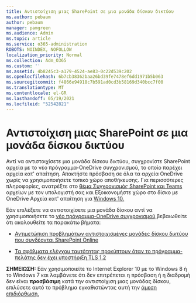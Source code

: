 ```yaml
---
title: Αντιστοίχιση μιας SharePoint σε μια μονάδα δίσκου δικτύου
ms.author: pebaum
author: pebaum
manager: pamgreen
ms.audience: Admin
ms.topic: article
ms.service: o365-administration
ROBOTS: NOINDEX, NOFOLLOW
localization_priority: Normal
ms.collection: Adm_O365
ms.custom: ''
ms.assetid: 4b8245c3-a179-4524-ae83-0c22d539c202
ms.openlocfilehash: 6b7cb38362baa26bd39fe7478ef6dd1971b5b063
ms.sourcegitcommit: f4866e94918c7b591ad0cd3b58169d340bcc7f00
ms.translationtype: MT
ms.contentlocale: el-GR
ms.lasthandoff: 05/19/2021
ms.locfileid: "52542821"
---
```

# <a name="map-a-sharepoint-library-to-a-network-drive"></a>Αντιστοίχιση μιας SharePoint σε μια μονάδα δίσκου δικτύου

Αντί να αντιστοιχίσετε μια μονάδα δίσκου δικτύου, συγχρονίστε SharePoint αρχεία με το νέο πρόγραμμα-OneDrive συγχρονισμού, το οποίο παρέχει αρχεία κατ' απαίτηση. Αποκτήστε πρόσβαση σε όλα τα αρχεία OneDrive χωρίς να χρησιμοποιήσετε τοπικό χώρο αποθήκευσης. Για περισσότερες πληροφορίες, ανατρέξτε στο [θέμα Συγχρονισμός SharePoint και Teams](https://support.microsoft.com/office/sync-sharepoint-and-teams-files-with-your-computer-6de9ede8-5b6e-4503-80b2-6190f3354a88) αρχείων με τον υπολογιστή σας και Εξοικονομήστε χώρο στο δίσκο με OneDrive Αρχεία κατ' απαίτηση για [Windows 10.](https://support.microsoft.com/office/save-disk-space-with-onedrive-files-on-demand-for-windows-10-0e6860d3-d9f3-4971-b321-7092438fb38e)

Εάν επιλέξετε να αντιστοιχίσετε μια μονάδα δίσκου αντί να χρησιμοποιήσετε το [νέο πρόγραμμα-OneDrive συγχρονισμού,](https://support.microsoft.com/office/sync-sharepoint-and-teams-files-with-your-computer-6de9ede8-5b6e-4503-80b2-6190f3354a88)βεβαιωθείτε ότι ακολουθείτε τα παρακάτω βήματα:

- [Αντιμετώπιση προβλημάτων αντιστοιχισμένες μονάδες δίσκου δικτύου που συνδέονται SharePoint Online](/sharepoint/support/administration/troubleshoot-mapped-network-drives)

- [Τα σφάλματα ελέγχου ταυτότητας προκύπτουν όταν το πρόγραμμα-πελάτης δεν έχει υποστήριξη TLS 1.2](/sharepoint/troubleshoot/administration/authentication-errors-tls12-support#network-drive-mapped-to-a-sharepoint-library)  

**ΣΗΜΕΙΩΣΗ:** Εάν χρησιμοποιείτε το Internet Explorer 10 με το Windows 8 ή το Windows 7  και λαμβάνετε ότι δεν επιτρέπεται η πρόσβαση ή η διαδρομή δεν είναι **προσβάσιμη** κατά την αντιστοίχιση μιας μονάδας δίσκου, επιλύσετε αυτό το πρόβλημα εγκαθιστώντας αυτή την [άμεση επιδιόρθωση.](https://support.microsoft.com/topic/error-when-you-open-a-sharepoint-document-library-in-windows-explorer-or-map-a-network-drive-to-the-library-after-you-install-internet-explorer-10-96e640ba-059f-9b09-bb91-2a0319ee8b1d)